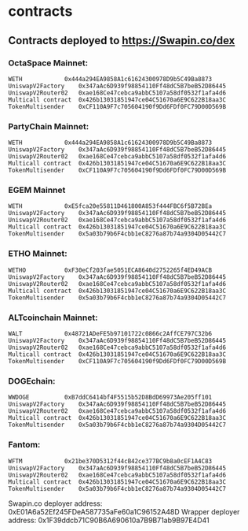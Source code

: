 # contracts
## Contracts deployed to https://Swapin.co/dex

### OctaSpace Mainnet:
```
WETH			0x444a294EA9858A1c61624300978D9b5C49Ba8873
UniswapV2Factory	0x347aAc6D939f98854110Ff48dC5B7beB52D86445
UniswapV2Router02	0xae168Ce47cebca9abbC5107a58df0532f1afa4d6
Multicall contract	0x426b13031851947ce04C51670a6E9C622B18aa3C
TokenMultisender	0xCF110A9F7c705604190f9Dd6FDf0FC79D00D569B
```

### PartyChain Mainnet:
```
WETH			0x444a294EA9858A1c61624300978D9b5C49Ba8873
UniswapV2Factory	0x347aAc6D939f98854110Ff48dC5B7beB52D86445
UniswapV2Router02	0xae168Ce47cebca9abbC5107a58df0532f1afa4d6
Multicall contract	0x426b13031851947ce04C51670a6E9C622B18aa3C
TokenMultisender	0xCF110A9F7c705604190f9Dd6FDf0FC79D00D569B
```

### EGEM Mainnet 
```
WETH			0xE5fca20e55811D461800A853f444FBC6f5B72BEa	
UniswapV2Factory	0x347aAc6D939f98854110Ff48dC5B7beB52D86445
UniswapV2Router02	0xae168Ce47cebca9abbC5107a58df0532f1afa4d6
Multicall contract	0x426b13031851947ce04C51670a6E9C622B18aa3C
TokenMultisender	0x5a03b79b6F4cbb1eC8276a87b74a9304D05442C7
```

### ETHO Mainnet:
```
WETHO			0xF30eCf203fae5051ECA8640d2752265f4ED49ACB
UniswapV2Factory	0x347aAc6D939f98854110Ff48dC5B7beB52D86445
UniswapV2Router02	0xae168Ce47cebca9abbC5107a58df0532f1afa4d6
Multicall contract	0x426b13031851947ce04C51670a6E9C622B18aa3C
TokenMultisender	0x5a03b79b6F4cbb1eC8276a87b74a9304D05442C7
```

### ALTcoinchain Mainnet:
```
WALT			0x48721ADeFE5b97101722c0866c2AffCE797C32b6
UniswapV2Factory	0x347aAc6D939f98854110Ff48dC5B7beB52D86445
UniswapV2Router02	0xae168Ce47cebca9abbC5107a58df0532f1afa4d6
Multicall contract	0x426b13031851947ce04C51670a6E9C622B18aa3C
TokenMultisender	0xCF110A9F7c705604190f9Dd6FDf0FC79D00D569B
```

### DOGEchain:
```
WWDOGE			0xB7ddC6414bf4F5515b52D8BdD69973Ae205ff101
UniswapV2Factory	0x347aAc6D939f98854110Ff48dC5B7beB52D86445
UniswapV2Router02	0xae168Ce47cebca9abbC5107a58df0532f1afa4d6
Multicall contract	0x426b13031851947ce04C51670a6E9C622B18aa3C
TokenMultisender	0x5a03b79b6F4cbb1eC8276a87b74a9304D05442C7
```

### Fantom:
```
WFTM			0x21be370D5312f44cB42ce377BC9b8a0cEF1A4C83
UniswapV2Factory	0x347aAc6D939f98854110Ff48dC5B7beB52D86445
UniswapV2Router02	0xae168Ce47cebca9abbC5107a58df0532f1afa4d6
Multicall contract	0x426b13031851947ce04C51670a6E9C622B18aa3C
TokenMultisender	0x5a03b79b6F4cbb1eC8276a87b74a9304D05442C7
```

Swapin.co deployer address: 0xE01A6a52Ef245FDeA587735aFe60a1C96152A48D
Wrapper deployer address: 0x1F39ddcb71C90B6A690610a7B9B71ab9B97E4D41
